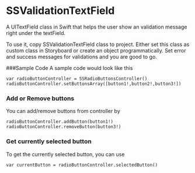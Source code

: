 # SSValidationTextField
A UITextField class in Swift that helps the user show an validation message right under the textField. 

To use it, copy SSValidationTextField class to project. Either set this class as custom class in Storyboard or create an object programmatically. Set error and success messages for validations and you are good to go.

###Sample Code
A sample code would look like this


```
var radioButtonController = SSRadioButtonsController()
radioButtonController.setButtonsArray([button1!,button2!,button3!])
```

### Add or Remove buttons
You can add/remove buttons from controller by 

```
radioButtonController.addButton(button1!)
radioButtonController.removeButton(button3!)
```

### Get currently selected button
To get the currently selected button, you can use 

```
var currentButton = radioButtonController.selectedButton()
```